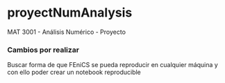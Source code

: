 # proyectNumAnalysis
MAT 3001 - Análisis Numérico - Proyecto

### Cambios por realizar
Buscar forma de que FEniCS se pueda reproducir en cualquier máquina y con ello poder crear un notebook reproducible 
